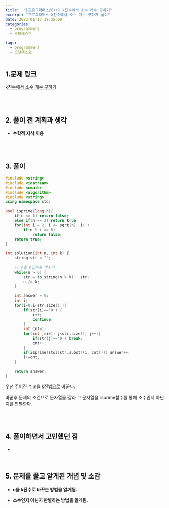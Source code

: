 ```yaml
---
title:  "[프로그래머스/C++] k진수에서 소수 개수 구하기"
excerpt: "프로그래머스 k진수에서 소수 개수 구하기 풀이"
date: 2022-01-17 19:35:00
categories:
  - programmers
  - 코딩테스트

tags:
  - programmers
  - 코딩테스트
---
```


## 1.문제 링크

[k진수에서 소수 개수 구하기](https://programmers.co.kr/learn/courses/30/lessons/92335)

<br>
<br>

## 2. 풀이 전 계획과 생각

- **수학적 지식 이용**


<br>
<br>

## 3. 풀이

```cpp
#include <string>
#include <iostream>
#include <cmath>
#include <algorithm>
#include <string>
using namespace std;

bool isprime(long n){
    if(n <= 1) return false;
    else if(n == 2) return true;
    for(int i = 2; i <= sqrt(n); i++)
        if(n % i == 0) 
            return false;
    return true;
}

int solution(int n, int k) {
    string str = "";
    
    // n을 k진수로 바꾸기 
    while(n > 0) {
        str = to_string(n % k) + str;
        n /= k;
    }     
    
    int answer = 0;
    int i;
    for(i=0;i<str.size();){
        if(str[i]=='0') {
            i++;
            continue;
        }
        int cnt=1;
        for(int j=i+1; j<str.size(); j++){
            if(str[j]=='0') break;
            cnt++;
        }
        if(isprime(stol(str.substr(i, cnt)))) answer++;
        i+=cnt;
    }
    
    return answer;
}
```

우선 주어진 수 n을 k진법으로 바꾼다.

바꾼후 문제의 조건으로 문자열을 잘라 그 문자열을 isprime함수를 통해 소수인지 아닌지를 판별한다.

<br>
<br>

## 4. 풀이하면서 고민했던 점

- 

<br>

## 5. 문제를 풀고 알게된 개념 및 소감

- **n을 k진수로 바꾸는 방법을 알게됨.**

- **소수인지 아닌지 판별하는 방법을 알게됨.**